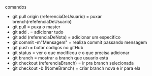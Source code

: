 comandos
- git pull origin (referenciaDeUsuario) = puxar brench(refefenciaDeUsuario)
- git pull = puxa o master
- git add . = adicionar tudo
- git add (referenciaDeNota) = adicionar um especifico 
- git commit -m"Mensagem" = realiza commit passando mensagem
- git push = botar codigos no gitHub
- git status = ver o que modificou e o que precisa adicionar
- git branch = mostrar a branch que usuario está
- git checkout (referenciaBranch) = ir pra branch selecionada
- git checkout -b (NomeBranch) = criar branch nova e ir para ela